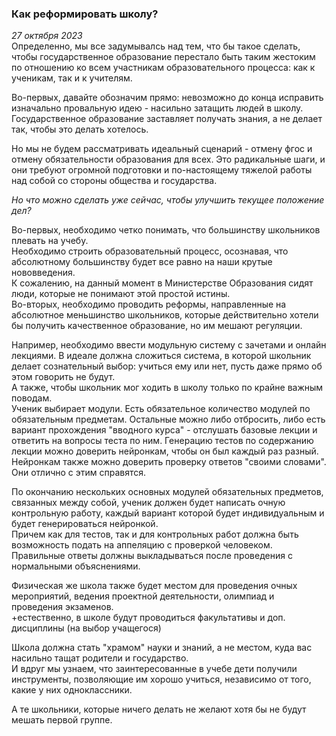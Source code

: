### Как реформировать школу?
*27 октября 2023*  
Определенно, мы все задумывалсь над тем, что бы такое сделать, чтобы государственное образование перестало быть таким жестоким по отношению ко всем участникам образовательного процесса: как к ученикам, так и к учителям.  
  
Во-первых, давайте обозначим прямо: невозможно до конца исправить изначально провальную идею - насильно затащить людей в школу.  
Государственное образование заставляет получать знания, а не делает так, чтобы это делать хотелось.  
  
Но мы не будем рассматривать идеальный сценарий - отмену фгос и отмену обязательности образования для всех. Это радикальные шаги, и они требуют огромной подготовки и по-настоящему тяжелой работы над собой со стороны общества и государства.  
  
*Но что можно сделать уже сейчас, чтобы улучшить текущее положение дел?*
  
Во-первых, необходимо четко понимать, что большинству школьников плевать на учебу.  
Необходимо строить образовательный процесс, осознавая, что абсолютному большинству будет все равно на наши крутые нововведения.  
К сожалению, на данный момент в Министерстве Образования сидят люди, которые не понимают этой простой истины.  
Во-вторых, необходимо проводить реформы, направленные на абсолютное меньшинство школьников, которые действительно хотели бы получить качественное образование, но им мешают регуляции.  
  
Например, необходимо ввести модульную систему с зачетами и онлайн лекциями. В идеале должна сложиться система, в которой школьник делает сознательный выбор: учиться ему или нет, пусть даже прямо об этом говорить не будут.  
А также, чтобы школьник мог ходить в школу только по крайне важным поводам.  
Ученик выбирает модули. Есть обязательное количество модулей по обязательным предметам. Остальные можно либо отбросить, либо есть вариант прохождения "вводного курса" - отслушать базовые лекции и ответить на вопросы теста по ним. Генерацию тестов по содержанию лекции можно доверить нейронкам, чтобы он был каждый раз разный.  
Нейронкам также можно доверить проверку ответов "своими словами". Они отлично с этим справятся.  
  
По окончанию нескольких основных модулей обязательных предметов, связанных между собой, ученик должен будет написать очную контрольную работу, каждый вариант которой будет индивидуальным и будет генерироваться нейронкой.  
Причем как для тестов, так и для контрольных работ должна быть возможность подать на аппеляцию с проверкой человеком. Правильные ответы должны выкладываться после проведения с нормальными объяснениями.  
  
Физическая же школа также будет местом для проведения очных мероприятий, ведения проектной деятельности, олимпиад и проведения экзаменов.  
+естественно, в школе будут проводиться факультативы и доп. дисциплины (на выбор учащегося)  
  
Школа должна стать "храмом" науки и знаний, а не местом, куда вас насильно тащат родители и государство.  
И вдруг мы узнаем, что заинтересованные в учебе дети получили инструменты, позволяющие им хорошо учиться, независимо от того, какие у них одноклассники.  
  
А те школьники, которые ничего делать не желают хотя бы не будут мешать первой группе.
